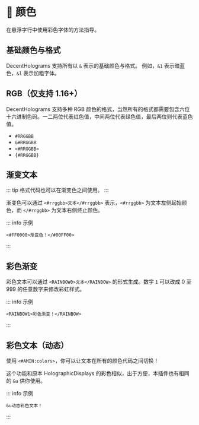 # 🎨 颜色
在悬浮字行中使用彩色字体的方法指导。

## 基础颜色与格式

DecentHolograms 支持所有以 `&` 表示的基础颜色与格式。
例如，`&1` 表示暗蓝色，`&l` 表示加粗字体。

## RGB（仅支持 1.16+）

DecentHolograms 支持多种 RGB 颜色的格式，当然所有的格式都需要包含六位十六进制色码。一二两位代表红色值，中间两位代表绿色值，最后两位则代表蓝色值。
* `#RRGGBB`
* `&#RRGGBB`
* `<#RRGGBB>`
* `{#RRGGBB}`


## 渐变文本

::: tip
格式代码也可以在渐变色之间使用。
:::

渐变色可以通过 `<#rrggbb>文本</#rrggbb>` 表示，`<#rrggbb>` 为文本左侧起始颜色，而 `</#rrggbb>` 为文本右侧终止颜色。

::: info 示例
```
<#FF0000>渐变色！</#00FF00>
```
:::

## 彩色渐变

彩色文本可以通过 `<RAINBOW0>文本</RAINBOW>` 的形式生成。数字 `1` 可以改成 0 至 999 的任意数字来修改彩虹样式。

::: info 示例
```
<RAINBOW1>彩色渐变！</RAINBOW>
```
:::

## 彩色文本（动态）

使用 `<#AMIN:colors>`，你可以让文本在所有的颜色代码之间切换！

这个功能和原本 HolographicDisplays 的彩色相似，出于方便，本插件也有相同的 `&u` 供你使用。

::: info 示例
```
&u动态彩色文本！
```
:::